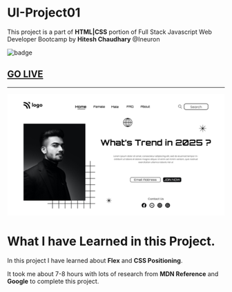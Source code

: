# UI-Project01

This project is a part of **HTML|CSS** portion of Full Stack Javascript Web Developer Bootcamp by **Hitesh Chaudhary** @Ineuron

![badge](https://img.shields.io/badge/Project-1-brightgreen)

## [GO LIVE](https://ui-project01.netlify.app/)
***
![image](./1.png)

# What I have Learned in this Project.

In this project I have learned about **Flex** and **CSS Positioning**.

It took me about 7-8 hours with lots of research from **MDN Reference** and **Google** to complete this project.
